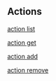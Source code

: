 ## Actions

[action list](https://monosnap.com/file/RqYgvN3HktizPZq815Y79M93IDe5IP)

[action get](https://monosnap.com/file/sUtNCkQoUhZIvkHDOy26zrSWGOF2A0)

[action add](https://monosnap.com/file/uCnDq6qddPx6WfE61p1jkAyaPyKiXR)

[action remove](https://monosnap.com/file/dL9PcSMDfNZA050j2MKScjFuQo8LZc)

